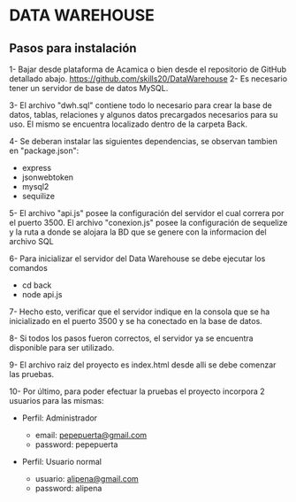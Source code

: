 # DATA WAREHOUSE

## Pasos para instalación

1- Bajar desde plataforma de Acamica o bien desde el repositorio de GitHub detallado abajo.
https://github.com/skills20/DataWarehouse
2- Es necesario tener un servidor de base de datos MySQL.

3- El archivo "dwh.sql" contiene todo lo necesario para crear la base de datos, tablas, relaciones y algunos datos precargados necesarios para su uso. El mismo se encuentra localizado dentro de la carpeta Back.

4- Se deberan instalar las siguientes dependencias, se observan tambien en "package.json":

- express
- jsonwebtoken
- mysql2
- sequilize

5- El archivo "api.js" posee la configuración del servidor el cual correra por el puerto 3500. El archivo "conexion.js" posee la configuración de sequelize y la ruta a donde se alojara la BD que se genere con la informacion del archivo SQL

6- Para inicializar el servidor del Data Warehouse se debe ejecutar los comandos

- cd back
- node api.js

7- Hecho esto, verificar que el servidor indique en la consola que se ha inicializado en el puerto 3500 y se ha conectado en la base de datos.

8- Si todos los pasos fueron correctos, el servidor ya se encuentra disponible para ser utilizado.

9- El archivo raiz del proyecto es index.html desde alli se debe comenzar las pruebas.

10- Por último, para poder efectuar la pruebas el proyecto incorpora 2 usuarios para las mismas:

- Perfil: Administrador

  - email: pepepuerta@gmail.com
  - password: pepepuerta

- Perfil: Usuario normal
  - usuario: alipena@gmail.com
  - password: alipena
